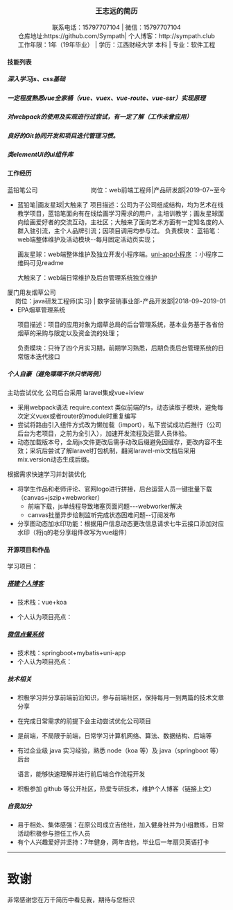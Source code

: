 ### <center>王志远的简历</center>
<center>联系电话：15797707104 | 微信：15797707104</center>
<center>仓库地址:https://github.com/Sympath| 个人博客：http://sympath.club</center>
<center>工作年限：1年（19年毕业） | 学历：江西财经大学 本科 | 专业：软件工程</center>

#### **技能列表**

##### 深入学习js、css基础

##### 一定程度熟悉vue全家桶（vue、vuex、vue-route、vue-ssr）实现原理

##### 对webpack的使用及实现进行过尝试，有一定了解（工作未曾应用）

##### 良好的Git协同开发和项目迭代管理习惯。

##### 类elementUi的ui组件库

#### **工作经历**
蓝铅笔公司 <span style="float: right">岗位：web前端工程师|产品研发部|2019-07~至今</span></span>
- 蓝铅笔|画友星球|大触来了
  项目描述：公司为子公司组成结构，均为艺术在线教学项目，蓝铅笔面向有在线绘画学习需求的用户，主培训教学；画友星球面向绘画爱好者的交流互动，主社区；大触来了面向艺术方面有一定知名度的人群入驻引流，主个人品牌引流；因项目调用均参与过。
  负责模块：
  蓝铅笔： web端整体维护及活动模块--每月固定活动页实现；

  画友星球：web端整体维护及独立开发小程序端。[uni-app小程序](https://github.com/Sympath/uni-pro)  ：小程序二维码可见readme

  大触来了：web端日常维护及后台管理系统独立维护
  
  

厦门用友烟草公司 <span style="float: right">岗位：java研发工程师(实习) | 数字营销事业部-产品开发部|2018-09~2019-01</span>

- EPA烟草管理系统

  项目描述：项目的应用对象为烟草总局的后台管理系统，基本业务基于各省份烟草的采购与限定以及资金流的处理；

  负责模块：只待了四个月实习期，前期学习熟悉，后期负责后台管理系统的日常版本迭代接口

##### 个人自豪（避免喋喋不休只举两例）

主动尝试优化 公司后台采用 laravel集成vue+iview

- 采用webpack语法 require.context  类似前端的fs，动态读取子模块，避免每次定义vuex或者router的module时重复编写
- 尝试将路由引入组件方式改为懒加载（import），私下尝试成功后推行（公司后台为老项目，之前为全引入），加速开发流程及运营人员体验。
- 动态加载版本号，全局js文件更改后需手动改后缀避免因缓存，更改内容不生效；采坑后尝试了解laravel打包机制，翻阅laravel-mix文档后采用mix.version动态生成后缀。

根据需求快速学习并封装优化

- 将学生作品和老师评论、官网logo进行拼接，后台运营人员一键批量下载（canvas+jszip+webworker）
  - 前端下载，js单线程导致堵塞页面问题---webworker解决
  - canvas批量异步绘制监听完成状态困难问题--订阅发布
- 分享图动态加水印功能：根据用户信息动态更改信息请求七牛云接口添加对应水印（将jq的老分享组件改写为vue组件）

#### **开源项目和作品**
学习项目：

##### [搭建个人博客](https://gitee.com/zhufengpeixun/zhufeng-vue-project)

- 技术栈：vue+koa

- 个人认为项目亮点：

##### [微信点餐系统](https://github.com/Sympath/sell)

- 技术栈：springboot+mybatis+uni-app
- 个人认为项目亮点：

##### 技术相关

- 积极学习并分享前端前沿知识，参与前端社区，保持每月一到两篇的技术文章分享

- 在完成日常需求的前提下会主动尝试优化公司项目

- 是前端，不局限于前端，日常学习计算机网络、算法、数据结构、后端等

- 有过企业级 java 实习经验，熟悉 node（koa 等）及 java（springboot 等）后台

  语言，能够快速理解并进行前后端合作流程开发

- 积极参加 github 等公开社区，热爱专研技术，维护个人博客（链接上文）

##### **自我加分**

- 易于相处、集体感强：在原公司成立吉他社，加入健身社并为小组教练，日常活动积极参与担任工作人员
- 有个人兴趣爱好并坚持：7年健身，两年吉他，毕业后一年扇贝英语打卡

---
# 致谢
非常感谢您在万千简历中看见我，期待与您相识
      